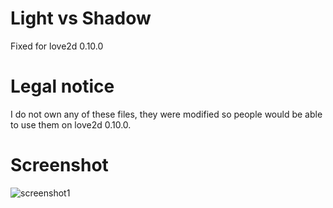 # Light vs Shadow
Fixed for love2d 0.10.0

# Legal notice
I do not own any of these files, they were modified so people would be able to use them on love2d 0.10.0.

# Screenshot
![screenshot1](http://i.imgur.com/XVtb9Vv.png)
